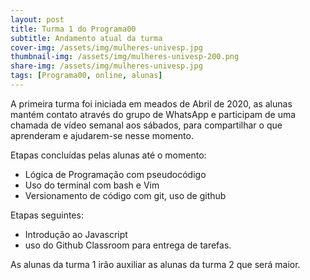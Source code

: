 ```yaml
---
layout: post
title: Turma 1 do Programa00
subtitle: Andamento atual da turma
cover-img: /assets/img/mulheres-univesp.jpg
thumbnail-img: /assets/img/mulheres-univesp-200.png
share-img: /assets/img/mulheres-univesp.jpg
tags: [Programa00, online, alunas]
---
```


A primeira turma foi iniciada em meados de Abril de 2020, as alunas mantém contato através do grupo de WhatsApp e participam de uma chamada de vídeo semanal
aos sábados, para compartilhar o que aprenderam e ajudarem-se nesse momento.  
  
  Etapas concluídas pelas alunas até o momento:
  - Lógica de Programação com pseudocódigo
  - Uso do terminal com bash e Vim
  - Versionamento de código com git, uso de github
  
  Etapas seguintes:
  - Introdução ao Javascript
  - uso do Github Classroom para entrega de tarefas.
  
  As alunas da turma 1 irão auxiliar as alunas da turma 2 que será maior.
  
  
